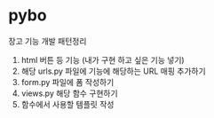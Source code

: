 # pybo

장고 기능 개발 패턴정리

1. html 버튼 등 기능 (내가 구현 하고 싶은 기능 넣기)
2. 해당 urls.py 파일에 기능에 해당하는 URL 매핑 추가하기
3. form.py 파일에 폼 작성하기
4. views.py 해당 함수 구현하기
5. 함수에서 사용할 템플릿 작성 